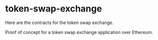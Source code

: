 # token-swap-exchange
Here are the contracts for the token swap exchange.

Proof of concept for a token swap exchange application over Ethereum.

